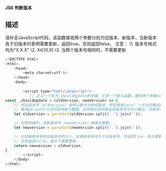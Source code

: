  **JS6** **判断版本** 

## 描述

请补全JavaScript代码，该函数接收两个参数分别为旧版本、新版本，当新版本高于旧版本时表明需要更新，返回true，否则返回false。
注意：
\1. 版本号格式均为"X.X.X"
\2. X∈[0,9]
\3. 当两个版本号相同时，不需要更新

```js
<!DOCTYPE html>
<html>
    <head>
        <meta charset=utf-8>
    </head>
    <body>
    	
        <script type="text/javascript">
           // 定义一个名为_shouldUpdate的常量，它是一个箭头函数，接受两个参数oldVersion和newVersion
const _shouldUpdate = (oldVersion, newVersion) => {
    // 将旧版本号（oldVersion）按照小数点分割成数组，然后使用join('')方法将数组拼接成一个字符串，
    // 再用parseInt方法将其转换为整数。这样做的目的是去除版本号中的小数点，将版本号转换为一个整数。
    let oldversion = parseInt(oldVersion.split('.').join(''));

    // 同样的操作，将新版本号（newVersion）转换为整数。
    let newversion = parseInt(newVersion.split('.').join(''));

    // 比较新版本号和旧版本号的大小，如果新版本号大于旧版本号，则返回true，表示需要更新；
    // 否则返回false，表示不需要更新。
    return newversion > oldversion;
}
        </script>
    </body>
</html>
```

